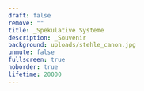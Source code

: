 ```yaml
---
draft: false
remove: ""
title: _Spekulative Systeme
description: _Souvenir
background: uploads/stehle_canon.jpg
unmute: false
fullscreen: true
noborder: true
lifetime: 20000
---
```

